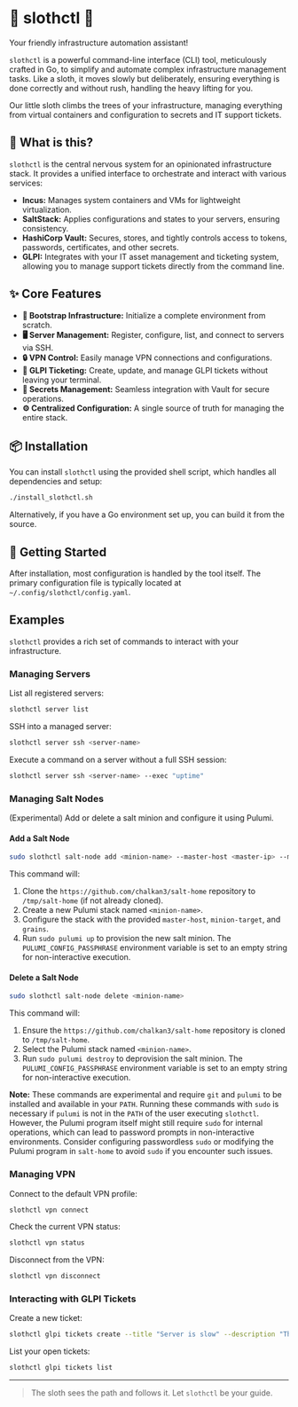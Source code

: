 # 🦥 slothctl 🌳

Your friendly infrastructure automation assistant!

`slothctl` is a powerful command-line interface (CLI) tool, meticulously crafted in Go, to simplify and automate complex infrastructure management tasks. Like a sloth, it moves slowly but deliberately, ensuring everything is done correctly and without rush, handling the heavy lifting for you.

Our little sloth climbs the trees of your infrastructure, managing everything from virtual containers and configuration to secrets and IT support tickets.

## 📜 What is this?

`slothctl` is the central nervous system for an opinionated infrastructure stack. It provides a unified interface to orchestrate and interact with various services:

-   **Incus:** Manages system containers and VMs for lightweight virtualization.
-   **SaltStack:** Applies configurations and states to your servers, ensuring consistency.
-   **HashiCorp Vault:** Secures, stores, and tightly controls access to tokens, passwords, certificates, and other secrets.
-   **GLPI:** Integrates with your IT asset management and ticketing system, allowing you to manage support tickets directly from the command line.

## ✨ Core Features

-   **🚀 Bootstrap Infrastructure:** Initialize a complete environment from scratch.
-   **🖥️ Server Management:** Register, configure, list, and connect to servers via SSH.
-   **🔒 VPN Control:** Easily manage VPN connections and configurations.
-   **🎫 GLPI Ticketing:** Create, update, and manage GLPI tickets without leaving your terminal.
-   **🤫 Secrets Management:** Seamless integration with Vault for secure operations.
-   **⚙️ Centralized Configuration:** A single source of truth for managing the entire stack.

## 📦 Installation

You can install `slothctl` using the provided shell script, which handles all dependencies and setup:

```bash
./install_slothctl.sh
```

Alternatively, if you have a Go environment set up, you can build it from the source.

## 🚀 Getting Started

After installation, most configuration is handled by the tool itself. The primary configuration file is typically located at `~/.config/slothctl/config.yaml`.

## Examples

`slothctl` provides a rich set of commands to interact with your infrastructure.

### Managing Servers

List all registered servers:

```bash
slothctl server list
```

SSH into a managed server:

```bash
slothctl server ssh <server-name>
```

Execute a command on a server without a full SSH session:

```bash
slothctl server ssh <server-name> --exec "uptime"
```

### Managing Salt Nodes

(Experimental) Add or delete a salt minion and configure it using Pulumi.

#### Add a Salt Node

```bash
sudo slothctl salt-node add <minion-name> --master-host <master-ip> --minion-target <target-name> --grain roles=web --grain roles=db --grain datacenter=nyc
```

This command will:
1. Clone the `https://github.com/chalkan3/salt-home` repository to `/tmp/salt-home` (if not already cloned).
2. Create a new Pulumi stack named `<minion-name>`.
3. Configure the stack with the provided `master-host`, `minion-target`, and `grains`.
4. Run `sudo pulumi up` to provision the new salt minion. The `PULUMI_CONFIG_PASSPHRASE` environment variable is set to an empty string for non-interactive execution.

#### Delete a Salt Node

```bash
sudo slothctl salt-node delete <minion-name>
```

This command will:
1. Ensure the `https://github.com/chalkan3/salt-home` repository is cloned to `/tmp/salt-home`.
2. Select the Pulumi stack named `<minion-name>`.
3. Run `sudo pulumi destroy` to deprovision the salt minion. The `PULUMI_CONFIG_PASSPHRASE` environment variable is set to an empty string for non-interactive execution.

**Note:** These commands are experimental and require `git` and `pulumi` to be installed and available in your `PATH`. Running these commands with `sudo` is necessary if `pulumi` is not in the `PATH` of the user executing `slothctl`. However, the Pulumi program itself might still require `sudo` for internal operations, which can lead to password prompts in non-interactive environments. Consider configuring passwordless `sudo` or modifying the Pulumi program in `salt-home` to avoid `sudo` if you encounter such issues.

### Managing VPN

Connect to the default VPN profile:

```bash
slothctl vpn connect
```

Check the current VPN status:

```bash
slothctl vpn status
```

Disconnect from the VPN:

```bash
slothctl vpn disconnect
```

### Interacting with GLPI Tickets

Create a new ticket:

```bash
slothctl glpi tickets create --title "Server is slow" --description "The main web server is experiencing high latency." --urgency 5
```

List your open tickets:

```bash
slothctl glpi tickets list
```

---

> The sloth sees the path and follows it. Let `slothctl` be your guide.
